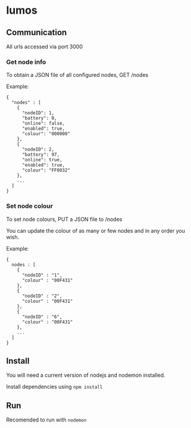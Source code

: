# lumos
## Communication
All urls accessed via port 3000

### Get node info
To obtain a JSON file of all configured nodes, GET /nodes

Example: 
```
{
  "nodes" : [
    {
      "nodeID": 1,
      "battery": 0,
      "online": false,
      "enabled": true,
      "colour": "000000"
    },
    {
      "nodeID": 2,
      "battery": 97,
      "online": true,
      "enabled": true,
      "colour": "FF0032"
    },
    ...
  ]
}
```

### Set node colour
To set node colours, PUT a JSON file to /nodes

You can update the colour of as many or few nodes and in any order you wish.

Example:
```
{
  nodes : [
    {
      "nodeID" : "1",
      "colour" : "00F431"
    },
    {
      "nodeID" : "2",
      "colour" : "00F431"
    },
    {
      "nodeID" : "6",
      "colour" : "00F431"
    },
    ...
  ]
}
```
## Install
You will need a current version of nodejs and nodemon installed.

Install dependencies using `npm install`

## Run
Recomended to run with `nodemon`